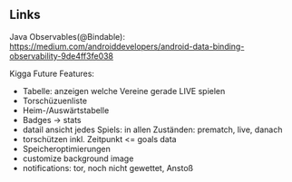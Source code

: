 ## Links


Java Observables(@Bindable):
https://medium.com/androiddevelopers/android-data-binding-observability-9de4ff3fe038

Kigga
Future Features:
* Tabelle: anzeigen welche Vereine gerade LIVE spielen
* Torschüzuenliste
* Heim-/Auswärtstabelle
* Badges -> stats
* datail ansicht jedes Spiels: in allen Zuständen: prematch, live, danach
* torschützen inkl. Zeitpunkt <= goals data
* Speicheroptimierungen
* customize background image
* notifications: tor, noch nicht gewettet, Anstoß